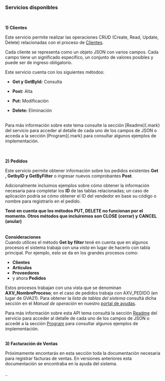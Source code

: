 ### Servicios disponibles
<br>

**1) Clientes**

Este servicio permite realizar las operaciones CRUD (Create, Read,
Update, Delete) relacionadas con el proceso de
[Clientes](https://ayudas.axoft.com/23ar/ayudas/gv/archivos_carp_gv/actualizacion_carp_gv/clientes_carp_gv/).

Cada cliente se representa como un objeto JSON con varios campos. Cada
campo tiene un significado específico, un conjunto de valores posibles y
puede ser de ingreso obligatorio.

Este servicio cuenta con los siguientes métodos:

-   **Get y GetById:** Consulta

-   **Post:** Alta

-   **Put:** Modificación

-   **Delete:** Eliminación
<br>
Para más información sobre este tema consulte la sección [Readme]{.mark}
del servicio para acceder al detalle de cada uno de los campos de JSON o
acceda a la sección [Program]{.mark} para consultar algunos ejemplos de
implementación.

<br>
<br>
<br>

**2) Pedidos**

Este servicio permite obtener información sobre los pedidos existentes
**Get , GetbyID y GetByFilter** o ingresar nuevos comprobantes **Post**.

Adicionalmente incluimos ejemplos sobre cómo obtener la información
necesaria para completar los **ID** de las tablas relacionadas; un caso de aplicación podría se
cómo obtener el ID del vendedor en base su código o nombre para registrarlo en el pedido.


**Tené en cuenta que los métodos PUT, DELETE no funcionan por el momento. Otros métodos que incluiremos son CLOSE (cerrar) y CANCEL (anular)**
<br>
<br>
<br>
**Consideraciones**<br>
Cuando utilices el método **Get by filter** tené en cuenta que en algunos procesos el sistema trabaja con una *vista* en lugar de hacerlo con tabla principal. 
Por ejemplo, esto se da en los grandes procesos como:
-   **Clientes**
-   **Artículos**
-   **Proveedores**
-   y ahora **Pedidos**

Estos procesos trabajan con una vista que se denominan **AXV_NombreProceso**; en el caso de pedidos trabaja con AXV_PEDIDO (en lugar de GVA21).
Para obtener la *lista de tablas del sistema* consultá dicha sección en el *Manual de operación* en nuestro [portal de ayudas](https://ayudas.axoft.com/).

Para más información sobre esta API tema consultá la sección [Readme](https://github.com/TangoSoftware/TangoDeltaApi/blob/main/src/PedidosApiConsole/README.md)
del servicio para acceder al detalle de cada uno de los campos de JSON o
accedé a la sección [Program](https://github.com/TangoSoftware/TangoDeltaApi/blob/main/src/Implementations/PedidosApiConsole/Program.cs) para consultar algunos ejemplos de
implementación.
<br>
<br>

**3) Facturación de Ventas**

Próximamente encontarás en esta sección toda la documentación necesaria para registrar facturas de ventas. 
En versiones anteriores esta documentación se encontraba en la ayuda del sistema.
<br>
<br>
..
